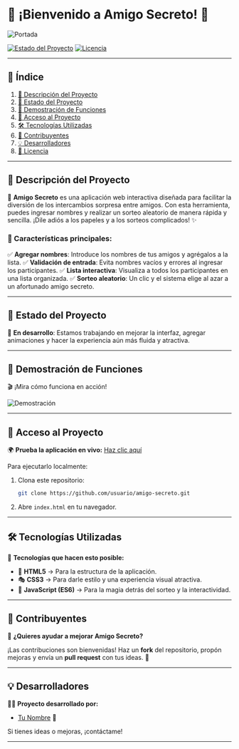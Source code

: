 # 🎉 ¡Bienvenido a Amigo Secreto! 🎉

![Portada](assets/amigo-secreto.png)

[![Estado del Proyecto](https://img.shields.io/badge/Estado-En%20desarrollo-yellow)](https://github.com/usuario/amigo-secreto)
[![Licencia](https://img.shields.io/badge/Licencia-MIT-blue)](LICENSE)

---

## 📌 Índice
1. [📖 Descripción del Proyecto](#-descripción-del-proyecto)
2. [🚀 Estado del Proyecto](#-estado-del-proyecto)
3. [🎥 Demostración de Funciones](#-demostración-de-funciones)
4. [🔗 Acceso al Proyecto](#-acceso-al-proyecto)
5. [🛠️ Tecnologías Utilizadas](#-tecnologías-utilizadas)
6. [🤝 Contribuyentes](#-contribuyentes)
7. [💡 Desarrolladores](#-desarrolladores)
8. [📜 Licencia](#-licencia)

---

## 📖 Descripción del Proyecto
🎁 **Amigo Secreto** es una aplicación web interactiva diseñada para facilitar la diversión de los intercambios sorpresa entre amigos. Con esta herramienta, puedes ingresar nombres y realizar un sorteo aleatorio de manera rápida y sencilla. ¡Dile adiós a los papeles y a los sorteos complicados! ✨

### 🎯 Características principales:
✅ **Agregar nombres**: Introduce los nombres de tus amigos y agrégalos a la lista.
✅ **Validación de entrada**: Evita nombres vacíos y errores al ingresar los participantes.
✅ **Lista interactiva**: Visualiza a todos los participantes en una lista organizada.
✅ **Sorteo aleatorio**: Un clic y el sistema elige al azar a un afortunado amigo secreto.

---

## 🚀 Estado del Proyecto
🔄 **En desarrollo**: Estamos trabajando en mejorar la interfaz, agregar animaciones y hacer la experiencia aún más fluida y atractiva.

---

## 🎥 Demostración de Funciones
🎬 ¡Mira cómo funciona en acción!

![Demostración](assets/demo.gif)

---

## 🔗 Acceso al Proyecto
🌍 **Prueba la aplicación en vivo:** [Haz clic aquí](https://github.com/usuario/amigo-secreto)

Para ejecutarlo localmente:
1. Clona este repositorio:  
   ```bash
   git clone https://github.com/usuario/amigo-secreto.git
   ```
2. Abre `index.html` en tu navegador.

---

## 🛠️ Tecnologías Utilizadas
🚀 **Tecnologías que hacen esto posible:**
- 🎨 **HTML5** → Para la estructura de la aplicación.
- 🎭 **CSS3** → Para darle estilo y una experiencia visual atractiva.
- 🧠 **JavaScript (ES6)** → Para la magia detrás del sorteo y la interactividad.

---

## 🤝 Contribuyentes
🙌 **¿Quieres ayudar a mejorar Amigo Secreto?**

¡Las contribuciones son bienvenidas! Haz un **fork** del repositorio, propón mejoras y envía un **pull request** con tus ideas. 🚀

---

## 💡 Desarrolladores
👨‍💻 **Proyecto desarrollado por:**
- [Tu Nombre](https://github.com/usuario) 🚀

Si tienes ideas o mejoras, ¡contáctame!

---

